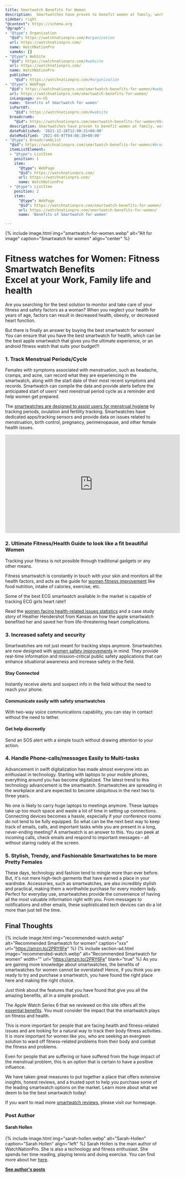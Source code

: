 ```yaml
---
title: Smartwatch Benefits for Women
description:  Smartwatches have proven to benefit women at family, work, health, sports, and excel at all. In this article you will find how this smartwatch can...
sidebar: right
"@context": https://schema.org
"@graph":
- "@type": Organization
  "@id": https://watchnationpro.com/#organization
  url: https://watchnationpro.com/
  name: WatchNationPro
  sameAs: []
- "@type": WebSite
  "@id": https://watchnationpro.com/#website
  url: https://watchnationpro.com/
  name: WatchNationPro
  publisher:
    "@id": https://watchnationpro.com/#organization
- "@type": WebPage
  "@id": https://watchnationpro.com/smartwatch-benefits-for-women/#webpage
  url: https://watchnationpro.com/smartwatch-benefits-for-women/
  inLanguage: en-US
  name: 'Benefits of Smartwatch for women'
  isPartOf:
    "@id": https://watchnationpro.com/#website
  breadcrumb:
    "@id": https://watchnationpro.com/smartwatch-benefits-for-women/#breadcrumblist
  description: Smartwatches have proven to benefit women at family, work, health, sports, and excel at all. In this article you will find how this smartwatch can...
  datePublished: '2021-12-28T12:00:31+00:00'
  dateModified: '2021-05-07T04:08:38+00:00'
- "@type": BreadcrumbList
  "@id": https://watchnationpro.com/smartwatch-benefits-for-women/#breadcrumblist
  itemListElement:
  - "@type": ListItem
    position: 1
    item:
      "@type": WebPage
      "@id": https://watchnationpro.com/
      url: https://watchnationpro.com/
      name: WatchNationPro
  - "@type": ListItem
    position: 2
    item:
      "@type": WebPage
      "@id": https://watchnationpro.com/smartwatch-benefits-for-women/
      url: https://watchnationpro.com/smartwatch-benefits-for-women/
      name: 'Benefits of Smartwatch for women'

---
```

{% include image.html img="smartwatch-for-women.webp" alt="Alt for image" caption="Smartwatch for women" align="center" %}

# Fitness watches for Women: Fitness Smartwatch Benefits <br> Excel at your Work, Family life and health

Are you searching for the best solution to monitor and take care of your fitness and safety factors as a woman?
When you neglect your health for years of age, factors can result in decreased health, obesity, or decreased heart function.

But there is finally an answer by buying the best smartwatch for women!
You can ensure that you have the best smartwatch for health, which can be the best apple smartwatch that gives you the ultimate experience, or an android fitness watch that suits your budget?!

### 1. Track Menstrual Periods/Cycle

Females with symptoms associated with menstruation, such as headache, cramps, and acne, can record what they are experiencing in the smartwatch, along with the start date of their most recent symptoms and records. Smartwatch can compile the data and provide alerts before the anticipated start of users' next menstrual period cycle as a reminder and help women get prepared.

The <a href="https://www.watchnationpro.com/menstrual-hygiene/">smartwatches are designed to assist users for menstrual hygiene</a> by tracking periods, ovulation and fertility tracking. Smartwatches have dedicated apps/tracking sensors and provide data on issues related to menstruation, birth control, pregnancy, perimenopause, and other female health issues.

<!--youtube video-->

<iframe width="560" height="315" src="https://www.youtube.com/embed/gqaU180s-ek" frameborder="0" allow="accelerometer; autoplay; clipboard-write; encrypted-media; gyroscope; picture-in-picture" allowfullscreen></iframe>

### 2. Ultimate Fitness/Health Guide to look like a fit beautiful Women

Tracking your fitness is not possible through traditional gadgets or any other means.

Fitness smartwatch is constantly in touch with your skin and monitors all the health factors, and acts as the guide for <a href="https://www.watchnationpro.com/women-fitness-improvements/">women fitness improvement</a> like food nutrition, intake of calories, exercise, etc.

Some of the best ECG smartwatch available in the market is capable of tracking ECG girls heart rate!!

Read the <a href="https://www.watchnationpro.com/women-fitness-improvements/">women facing health-related issues statistics</a> and a case study story of Heather Hendershot from Kansas on how the apple smartwatch benefited her and saved her from life-threatening heart complications.

<!-- one case study-->

### 3. Increased safety and security
Smartwatches are not just meant for tracking steps anymore. Smartwatches are now designed with <a href="https://www.watchnationpro.com/women-safety-improvements/">women safety improvements</a> in mind. They provide real-time information and mission-critical public safety applications that can enhance situational awareness and increase safety in the field.

#### Stay Connected
Instantly receive alerts and suspect info in the field without the need to reach your phone.

#### Communicate easily with safety smartwatches
With two-way voice communications capability, you can stay in contact without the need to tether.

#### Get help discreetly
Send an SOS alert with a simple touch without drawing attention to your action.

### 4. Handle Phone-calls/messages Easily to Multi-tasks
Advancement in swift digitalization has made almost everyone into an enthusiast in technology. Starting with laptops to your mobile phones, everything around you has become digitalized. The latest trend to this technology advancement is the smartwatch. Smartwatches are spreading in the workplace and are expected to become ubiquitous in the next two to three years.

No one is likely to carry huge laptops to meetings anymore. These laptops take up too much space and waste a lot of time in setting up connections. Connecting devices becomes a hassle, especially if your conference rooms do not tend to be fully equipped. So what can be the next best way to keep track of emails, calls, and important tasks while you are present in a long, never-ending meeting? A smartwatch is an answer to this. You can peek at incoming calls, check emails and respond to important messages – all without staring rudely at the screen.

### 5. Stylish, Trendy, and Fashionable Smartwatches to be more Pretty Females
These days, technology and fashion tend to mingle more than ever before. But, it's not mere high-tech garments that have earned a place in your wardrobe. Accessories, such as smartwatches, are also incredibly stylish and practical, making them a worthwhile purchase for every modern lady. Perfect for everyday use, smartwatches provide the convenience of having all the most valuable information right with you. From messages to notifications and other emails, these sophisticated tech devices can do a lot more than just tell the time.

## Final Thoughts
{% include image.html img="recommended-watch.webp" alt="Recommended Smartwatch for women" caption="xxx" url="https://amzn.to/2PRY6Fe" %}
{% include section-ad.html image="recommended-watch.webp" alt="Recommended Smartwatch for women" width="" url="https://amzn.to/2PRY6Fe" blank="true" %}
As you are gaining more knowledge about smartwatches, the benefits of smartwatches for women cannot be overstated! Hence, if you think you are ready to try and purchase a smartwatch, you have found the right place here and making the right choice.

Just think about the features that you have found that give you all the amazing benefits, all in a simple product.
<!--external link-->
The Apple Watch Series 6 that we reviewed on this site offers all the <a href="https://www.stylenest.co.uk/fashion/label-watch/3-benefits-of-buying-a-smartwatch-for-women/">essential benefits</a>. You must consider the impact that the smartwatch plays on fitness and health.

This is more important for people that are facing health and fitness-related issues and are looking for a natural way to track their body fitness activities. It is more important for women like you, who are seeking an evergreen solution to ward off fitness-related problems from their body and combat the fitness and problems.

Even for people that are suffering or have suffered from the huge impact of the menstrual problem, this is an option that is certain to have a positive influence.

We have taken great measures to put together a place that offers extensive insights, honest reviews, and a trusted spot to help you purchase some of the leading smartwatch options on the market. Learn more about what we deem to be the best smartwatch today!
<!--1 link to home page-->
If you want to read more <a href="https://watchnationpro.com">smartwatch reviews</a>, please visit our homepage.

### Post Author
#### Sarah Hollen
{% include image.html img="sarah-hollen.webp" alt="Sarah-Hollen" caption="Sarah Hollen" align="left" %}
Sarah Hollen is the main author of WatchNationPro. She is also a technology and fitness enthusiast. She spends her time reading, playing tennis and doing exercise. You can find more about her <a href="https://www.watchnationpro.com/about-us/">here</a>.

<b><a href="https://www.watchnationpro.com/authors/sarah-hollen/">See author's posts</a></b>

<a href="{{ author.twitter }}" data-uk-icon="icon: twitter" class="uk-icon-link uk-icon" target="_blank"></a>
<a href="{{ author.facebook }}" data-uk-icon="ratio: 1.4; icon: facebook" class="uk-icon-link uk-icon" target="_blank"></a>
